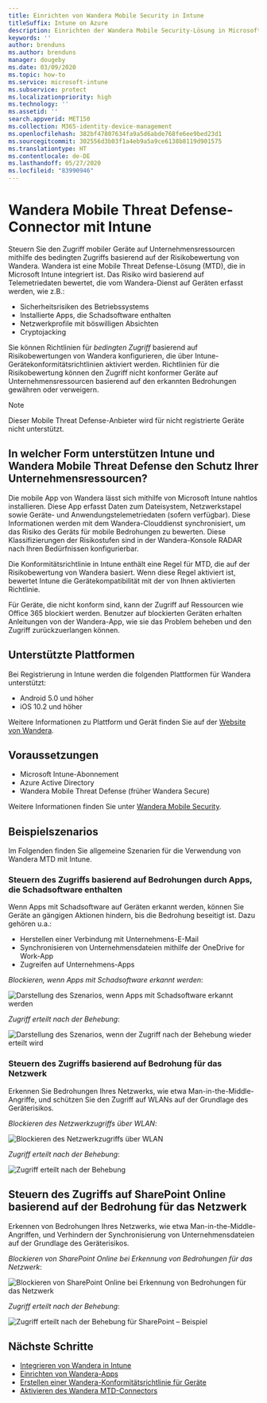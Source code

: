 ```yaml
---
title: Einrichten von Wandera Mobile Security in Intune
titleSuffix: Intune on Azure
description: Einrichten der Wandera Mobile Security-Lösung in Microsoft Intune, um den Zugriff mobiler Geräte auf Ihre Unternehmensressourcen zu steuern.
keywords: ''
author: brenduns
ms.author: brenduns
manager: dougeby
ms.date: 03/09/2020
ms.topic: how-to
ms.service: microsoft-intune
ms.subservice: protect
ms.localizationpriority: high
ms.technology: ''
ms.assetid: ''
search.appverid: MET150
ms.collection: M365-identity-device-management
ms.openlocfilehash: 382bf47807634fa9a5d6abde768fe6ee9bed23d1
ms.sourcegitcommit: 302556d3b03f1a4eb9a5a9ce6138b8119d901575
ms.translationtype: HT
ms.contentlocale: de-DE
ms.lasthandoff: 05/27/2020
ms.locfileid: "83990946"
---
```

# <a name="wandera-mobile-threat-defense-connector-with-intune"></a>Wandera Mobile Threat Defense-Connector mit Intune  

Steuern Sie den Zugriff mobiler Geräte auf Unternehmensressourcen mithilfe des bedingten Zugriffs basierend auf der Risikobewertung von Wandera. Wandera ist eine Mobile Threat Defense-Lösung (MTD), die in Microsoft Intune integriert ist.  Das Risiko wird basierend auf Telemetriedaten bewertet, die vom Wandera-Dienst auf Geräten erfasst werden, wie z.B.:
- Sicherheitsrisiken des Betriebssystems
- Installierte Apps, die Schadsoftware enthalten
- Netzwerkprofile mit böswilligen Absichten
- Cryptojacking

Sie können Richtlinien für *bedingten Zugriff* basierend auf Risikobewertungen von Wandera konfigurieren, die über Intune-Gerätekonformitätsrichtlinien aktiviert werden. Richtlinien für die Risikobewertung können den Zugriff nicht konformer Geräte auf Unternehmensressourcen basierend auf den erkannten Bedrohungen gewähren oder verweigern.  

> [!NOTE]
> Dieser Mobile Threat Defense-Anbieter wird für nicht registrierte Geräte nicht unterstützt.

## <a name="how-do-intune-and-wandera-mobile-threat-defense-help-protect-your-company-resources"></a>In welcher Form unterstützen Intune und Wandera Mobile Threat Defense den Schutz Ihrer Unternehmensressourcen?  

Die mobile App von Wandera lässt sich mithilfe von Microsoft Intune nahtlos installieren. Diese App erfasst Daten zum Dateisystem, Netzwerkstapel sowie Geräte- und Anwendungstelemetriedaten (sofern verfügbar). Diese Informationen werden mit dem Wandera-Clouddienst synchronisiert, um das Risiko des Geräts für mobile Bedrohungen zu bewerten. Diese Klassifizierungen der Risikostufen sind in der Wandera-Konsole RADAR nach Ihren Bedürfnissen konfigurierbar.

Die Konformitätsrichtlinie in Intune enthält eine Regel für MTD, die auf der Risikobewertung von Wandera basiert. Wenn diese Regel aktiviert ist, bewertet Intune die Gerätekompatibilität mit der von Ihnen aktivierten Richtlinie.

Für Geräte, die nicht konform sind, kann der Zugriff auf Ressourcen wie Office 365 blockiert werden. Benutzer auf blockierten Geräten erhalten Anleitungen von der Wandera-App, wie sie das Problem beheben und den Zugriff zurückzuerlangen können.

## <a name="supported-platforms"></a>Unterstützte Plattformen  

Bei Registrierung in Intune werden die folgenden Plattformen für Wandera unterstützt:

- Android 5.0 und höher  
- iOS 10.2 und höher 

Weitere Informationen zu Plattform und Gerät finden Sie auf der [Website von Wandera](https://www.wandera.com/mobile-threat-defense/).

## <a name="prerequisites"></a>Voraussetzungen  

- Microsoft Intune-Abonnement  
- Azure Active Directory  
- Wandera Mobile Threat Defense (früher Wandera Secure)  

Weitere Informationen finden Sie unter [Wandera Mobile Security](https://www.wandera.com/mobile-security/).
 
## <a name="sample-scenarios"></a>Beispielszenarios

Im Folgenden finden Sie allgemeine Szenarien für die Verwendung von Wandera MTD mit Intune.

### <a name="control-access-based-on-threats-from-malicious-apps"></a>Steuern des Zugriffs basierend auf Bedrohungen durch Apps, die Schadsoftware enthalten  

Wenn Apps mit Schadsoftware auf Geräten erkannt werden, können Sie Geräte an gängigen Aktionen hindern, bis die Bedrohung beseitigt ist. Dazu gehören u.a.:  
- Herstellen einer Verbindung mit Unternehmens-E-Mail  
- Synchronisieren von Unternehmensdateien mithilfe der OneDrive for Work-App  
- Zugreifen auf Unternehmens-Apps  

*Blockieren, wenn Apps mit Schadsoftware erkannt werden*:

![Darstellung des Szenarios, wenn Apps mit Schadsoftware erkannt werden](./media/wandera-mtd-connector/wandera-malicious-apps-blocked.png)  

*Zugriff erteilt nach der Behebung*: 

![Darstellung des Szenarios, wenn der Zugriff nach der Behebung wieder erteilt wird](./media/wandera-mtd-connector/wandera-malicious-apps-unblocked.png)


### <a name="control-access-based-on-threat-to-network"></a>Steuern des Zugriffs basierend auf Bedrohung für das Netzwerk  

Erkennen Sie Bedrohungen Ihres Netzwerks, wie etwa Man-in-the-Middle-Angriffe, und schützen Sie den Zugriff auf WLANs auf der Grundlage des Geräterisikos.  

*Blockieren des Netzwerkzugriffs über WLAN*:  

![Blockieren des Netzwerkzugriffs über WLAN](./media/wandera-mtd-connector/wandera-network-wifi-blocked.png)

*Zugriff erteilt nach der Behebung*:  

![Zugriff erteilt nach der Behebung](./media/wandera-mtd-connector/wandera-network-wifi-unblocked.png)  

## <a name="control-access-to-sharepoint-online-based-on-threat-to-network"></a>Steuern des Zugriffs auf SharePoint Online basierend auf der Bedrohung für das Netzwerk

Erkennen von Bedrohungen Ihres Netzwerks, wie etwa Man-in-the-Middle-Angriffen, und Verhindern der Synchronisierung von Unternehmensdateien auf der Grundlage des Geräterisikos.

*Blockieren von SharePoint Online bei Erkennung von Bedrohungen für das Netzwerk*:  

![Blockieren von SharePoint Online bei Erkennung von Bedrohungen für das Netzwerk](./media/wandera-mtd-connector/wandera-network-spo-blocked.png)  

*Zugriff erteilt nach der Behebung*:  

![Zugriff erteilt nach der Behebung für SharePoint – Beispiel](./media/wandera-mtd-connector/wandera-network-spo-unblocked.png)  

<!-- 
### Control access on unenrolled devices based on threats from malicious apps

When the Wandera Mobile Threat Defense solution considers a device to be infected:

![App protection policy blocks due to detected malware](./media/wandera-mtd-connector/wandera-mobile-app-policy-block.png)

Access is granted on remediation:

![Access is granted on remediation for App protection policy](./media/wandera-mtd-connector/wandera-mobile-app-policy-remediated.png)
-->

## <a name="next-steps"></a>Nächste Schritte

- [Integrieren von Wandera in Intune](wandera-mtd-connector-integration.md)
- [Einrichten von Wandera-Apps](mtd-apps-ios-app-configuration-policy-add-assign.md)
- [Erstellen einer Wandera-Konformitätsrichtlinie für Geräte](mtd-device-compliance-policy-create.md)
- [Aktivieren des Wandera MTD-Connectors](mtd-connector-enable.md)
